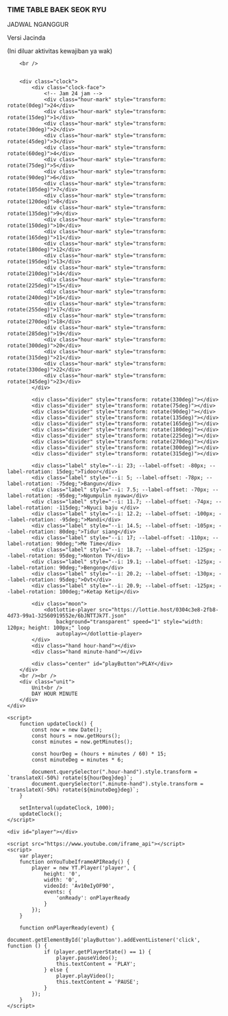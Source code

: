<!DOCTYPE html>
<html lang="en">

<head>
    <meta charset="UTF-8" />
    <meta name="viewport" content="width=device-width, initial-scale=1.0" />
    <script src="https://kit.fontawesome.com/19b3e5d630.js" crossorigin="anonymous"></script>
    <link rel="stylesheet" type="text/css" href="./style.css">
    <script src="https://unpkg.com/@dotlottie/player-component@latest/dist/dotlottie-player.mjs" type="module"></script>
    <title>Jacindatyas timeable</title>
</head>
<body>
    <div class="clock-container">
        <div class="title">
            <h3>TIME TABLE BAEK SEOK RYU</h3>
            <p>JADWAL NGANGGUR</p>
            <p>Versi Jacinda</p>
            <p>(Ini diluar aktivitas kewajiban ya wak)</p>
            
        <br />


        <div class="clock">
            <div class="clock-face">
                <!-- Jam 24 jam -->
                <div class="hour-mark" style="transform: rotate(0deg)">24</div>
                <div class="hour-mark" style="transform: rotate(15deg)">1</div>
                <div class="hour-mark" style="transform: rotate(30deg)">2</div>
                <div class="hour-mark" style="transform: rotate(45deg)">3</div>
                <div class="hour-mark" style="transform: rotate(60deg)">4</div>
                <div class="hour-mark" style="transform: rotate(75deg)">5</div>
                <div class="hour-mark" style="transform: rotate(90deg)">6</div>
                <div class="hour-mark" style="transform: rotate(105deg)">7</div>
                <div class="hour-mark" style="transform: rotate(120deg)">8</div>
                <div class="hour-mark" style="transform: rotate(135deg)">9</div>
                <div class="hour-mark" style="transform: rotate(150deg)">10</div>
                <div class="hour-mark" style="transform: rotate(165deg)">11</div>
                <div class="hour-mark" style="transform: rotate(180deg)">12</div>
                <div class="hour-mark" style="transform: rotate(195deg)">13</div>
                <div class="hour-mark" style="transform: rotate(210deg)">14</div>
                <div class="hour-mark" style="transform: rotate(225deg)">15</div>
                <div class="hour-mark" style="transform: rotate(240deg)">16</div>
                <div class="hour-mark" style="transform: rotate(255deg)">17</div>
                <div class="hour-mark" style="transform: rotate(270deg)">18</div>
                <div class="hour-mark" style="transform: rotate(285deg)">19</div>
                <div class="hour-mark" style="transform: rotate(300deg)">20</div>
                <div class="hour-mark" style="transform: rotate(315deg)">21</div>
                <div class="hour-mark" style="transform: rotate(330deg)">22</div>
                <div class="hour-mark" style="transform: rotate(345deg)">23</div>
            </div>

            <div class="divider" style="transform: rotate(330deg)"></div>
            <div class="divider" style="transform: rotate(75deg)"></div>
            <div class="divider" style="transform: rotate(90deg)"></div>
            <div class="divider" style="transform: rotate(135deg)"></div>
            <div class="divider" style="transform: rotate(165deg)"></div>
            <div class="divider" style="transform: rotate(180deg)"></div>
            <div class="divider" style="transform: rotate(225deg)"></div>
            <div class="divider" style="transform: rotate(270deg)"></div>
            <div class="divider" style="transform: rotate(300deg)"></div>
            <div class="divider" style="transform: rotate(315deg)"></div>

            <div class="label" style="--i: 23; --label-offset: -80px; --label-rotation: 15deg;">Tidoor</div>
            <div class="label" style="--i: 5; --label-offset: -78px; --label-rotation: -75deg;">Bangun</div>
            <div class="label" style="--i: 7.5; --label-offset: -70px; --label-rotation: -95deg;">Ngumpulin nyawa</div>
            <div class="label" style="--i: 11.7; --label-offset: -74px; --label-rotation: -115deg;">Nyuci baju </div>
            <div class="label" style="--i: 12.2; --label-offset: -100px; --label-rotation: -95deg;">Mandi</div>
            <div class="label" style="--i: 14.5; --label-offset: -105px; --label-rotation: 80deg;">Tidur siang</div>
            <div class="label" style="--i: 17; --label-offset: -110px; --label-rotation: 90deg;">Me Time</div>
            <div class="label" style="--i: 18.7; --label-offset: -125px; --label-rotation: 95deg;">Nonton TV</div>
            <div class="label" style="--i: 19.1; --label-offset: -125px; --label-rotation: 90deg;">Bengong</div>
            <div class="label" style="--i: 20.2; --label-offset: -130px; --label-rotation: 95deg;">Ovt</div>
            <div class="label" style="--i: 20.9; --label-offset: -125px; --label-rotation: 100deg;">Ketap Ketip</div>

            <div class="moon">
                <dotlottie-player src="https://lottie.host/0304c3e8-2fb8-4d73-99a1-32560919552e/6bJNTTJk7T.json"
                    background="transparent" speed="1" style="width: 120px; height: 100px;" loop
                    autoplay></dotlottie-player>
            </div>
            <div class="hand hour-hand"></div>
            <div class="hand minute-hand"></div>

            <div class="center" id="playButton">PLAY</div>
        </div>
        <br /><br />
        <div class="unit">
            Unit<br />
            DAY HOUR MINUTE
        </div>
    </div>

    <script>
        function updateClock() {
            const now = new Date();
            const hours = now.getHours();
            const minutes = now.getMinutes();

            const hourDeg = (hours + minutes / 60) * 15;
            const minuteDeg = minutes * 6;

            document.querySelector(".hour-hand").style.transform = `translateX(-50%) rotate(${hourDeg}deg)`;
            document.querySelector(".minute-hand").style.transform = `translateX(-50%) rotate(${minuteDeg}deg)`;
        }

        setInterval(updateClock, 1000);
        updateClock();
    </script>

    <div id="player"></div>

    <script src="https://www.youtube.com/iframe_api"></script>
    <script>
        var player;
        function onYouTubeIframeAPIReady() {
            player = new YT.Player('player', {
                height: '0',
                width: '0',
                videoId: 'Av10eIyOF90',
                events: {
                    'onReady': onPlayerReady
                }
            });
        }

        function onPlayerReady(event) {
            document.getElementById('playButton').addEventListener('click', function () {
                if (player.getPlayerState() == 1) {
                    player.pauseVideo();
                    this.textContent = 'PLAY';
                } else {
                    player.playVideo();
                    this.textContent = 'PAUSE';
                }
            });
        }
    </script>
</body>
